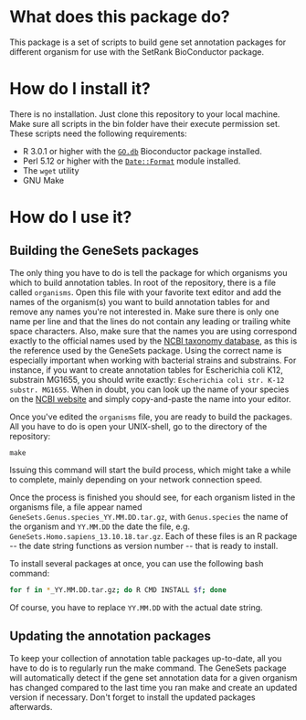 # What does this package do?

This package is a set of scripts to build gene set annotation packages for different organism for use with the SetRank BioConductor package.

# How do I install it?

There is no installation. Just clone this repository to your local machine. Make sure all scripts in the bin folder have their execute permission set. These scripts need the following requirements:
* R 3.0.1 or higher with the [`GO.db`](http://bioconductor.org/packages/release/data/annotation/html/GO.db.html) Bioconductor package installed.
* Perl 5.12 or higher with the [`Date::Format`](http://search.cpan.org/~gbarr/TimeDate-2.30/lib/Date/Format.pm) module installed.
* The `wget` utility
* GNU Make

# How do I use it?

## Building the GeneSets packages

The only thing you have to do is tell the package for which organisms you which to build annotation tables. In root of the repository, there is a file called `organisms`. Open this file with your favorite text editor and add the names of the organism(s) you want to build annotation tables for and remove any names you're not interested in. Make sure there is only one name per line and that the lines do not contain any leading or trailing white space characters. Also, make sure that the names you are using correspond exactly to the official names used by the [NCBI taxonomy database](http://www.ncbi.nlm.nih.gov/Taxonomy/Browser/wwwtax.cgi), as this is the reference used by the GeneSets package. Using the correct name is especially important when working with bacterial strains and substrains. For instance, if you want to create annotation tables for Escherichia coli K12, substrain MG1655, you should write exactly: `Escherichia coli str. K-12 substr. MG1655`. When in doubt, you can look up the name of your species on the [NCBI website]( http://www.ncbi.nlm.nih.gov/Taxonomy/TaxIdentifier/tax_identifier.cgi) and simply copy-and-paste the name into your editor.

Once you've edited the `organisms` file, you are ready to build the packages. All you have to do is open your UNIX-shell, go to the directory of the repository:
```
make
```

Issuing this command will start the build process, which might take a while to complete, mainly depending on your network connection speed. 

Once the process is finished you should see, for each organism listed in the organisms file, a file appear named `GeneSets.Genus.species_YY.MM.DD.tar.gz`, with `Genus.species` the name of the organism and `YY.MM.DD` the date the file, e.g. `GeneSets.Homo.sapiens_13.10.18.tar.gz`. Each of these files is an R package -- the date string functions as version number -- that is ready to install.

To install several packages at once, you can use the following bash command:

```bash
for f in *_YY.MM.DD.tar.gz; do R CMD INSTALL $f; done
```

Of course, you have to replace `YY.MM.DD` with the actual date string.

## Updating the annotation packages

To keep your collection of annotation table packages up-to-date, all you have to do is to regularly run the make command. The GeneSets package will automatically detect if the gene set annotation data for a given organism has changed compared to the last time you ran make and create an updated version if necessary. Don't forget to install the updated packages afterwards.


